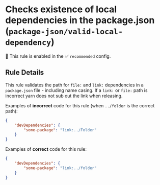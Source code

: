 # Checks existence of local dependencies in the package.json (`package-json/valid-local-dependency`)

💼 This rule is enabled in the ✅ `recommended` config.

<!-- end auto-generated rule header -->

## Rule Details

This rule validates the path for `file:` and `link:` dependencies in a `package.json` file - including name casing.
If a `link:` or `file:` path is incorrect yarn does not sub out the link when releasing.

Examples of **incorrect** code for this rule (when `../folder` is the correct path):

```json
{
	"devDependencies": {
		"some-package": "link:../Folder"
	}
}
```

Examples of **correct** code for this rule:

```json
{
	"devDependencies": {
		"some-package": "link:../folder"
	}
}
```
